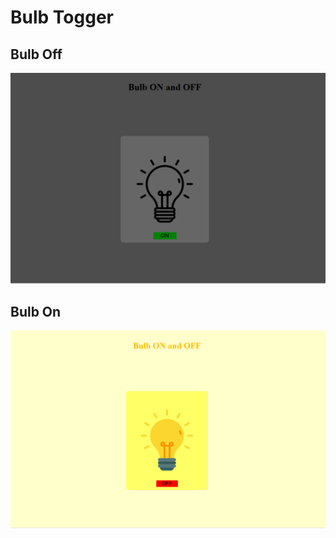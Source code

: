 # Bulb Togger


## Bulb Off

![Bulb off](bulb-togger-output1.png)


## Bulb On

![Bulb On](bulb-togger-output2.png)
